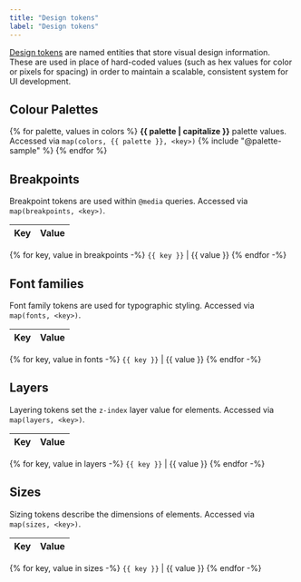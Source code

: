 ```yaml
---
title: "Design tokens"
label: "Design tokens"
---
```

[Design tokens](https://medium.com/eightshapes-llc/25dd82d58421) are named entities that store visual design information. These are used in place of hard-coded values (such as hex values for color or pixels for spacing) in order to maintain a scalable, consistent system for UI development.

## Colour Palettes
{% for palette, values in colors %}
**{{ palette | capitalize }}** palette values. Accessed via `map(colors, {{ palette }}, <key>)`
{% include "@palette-sample" %}
{% endfor %}

## Breakpoints
Breakpoint tokens are used within `@media` queries. Accessed via `map(breakpoints, <key>)`.

Key         | Value
------------|------------
{% for key, value in breakpoints -%}
`{{ key }}` | {{ value }}
{% endfor -%}

## Font families
Font family tokens are used for typographic styling. Accessed via `map(fonts, <key>)`.

Key         | Value
------------|------------
{% for key, value in fonts -%}
`{{ key }}` | <span style="font: 1.25em/1 {{ value }}">{{ value }}</span>
{% endfor -%}

## Layers
Layering tokens set the `z-index` layer value for elements. Accessed via `map(layers, <key>)`.

Key         | Value
------------|------------
{% for key, value in layers -%}
`{{ key }}` | {{ value }}
{% endfor -%}

## Sizes
Sizing tokens describe the dimensions of elements. Accessed via `map(sizes, <key>)`.

Key         | Value
------------|------------
{% for key, value in sizes -%}
`{{ key }}` | {{ value }}
{% endfor -%}
